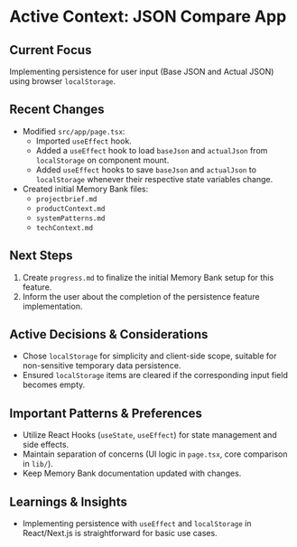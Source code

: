 # Active Context: JSON Compare App

## Current Focus

Implementing persistence for user input (Base JSON and Actual JSON) using browser `localStorage`.

## Recent Changes

*   Modified `src/app/page.tsx`:
    *   Imported `useEffect` hook.
    *   Added a `useEffect` hook to load `baseJson` and `actualJson` from `localStorage` on component mount.
    *   Added `useEffect` hooks to save `baseJson` and `actualJson` to `localStorage` whenever their respective state variables change.
*   Created initial Memory Bank files:
    *   `projectbrief.md`
    *   `productContext.md`
    *   `systemPatterns.md`
    *   `techContext.md`

## Next Steps

1.  Create `progress.md` to finalize the initial Memory Bank setup for this feature.
2.  Inform the user about the completion of the persistence feature implementation.

## Active Decisions & Considerations

*   Chose `localStorage` for simplicity and client-side scope, suitable for non-sensitive temporary data persistence.
*   Ensured `localStorage` items are cleared if the corresponding input field becomes empty.

## Important Patterns & Preferences

*   Utilize React Hooks (`useState`, `useEffect`) for state management and side effects.
*   Maintain separation of concerns (UI logic in `page.tsx`, core comparison in `lib/`).
*   Keep Memory Bank documentation updated with changes.

## Learnings & Insights

*   Implementing persistence with `useEffect` and `localStorage` in React/Next.js is straightforward for basic use cases.
